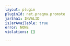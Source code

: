```yaml
---
layout: plugin
pluginId: net.praqma.promote
jarSha1: INVALID
isJarAvailable: true
error: NONE
violations: []

---
```

